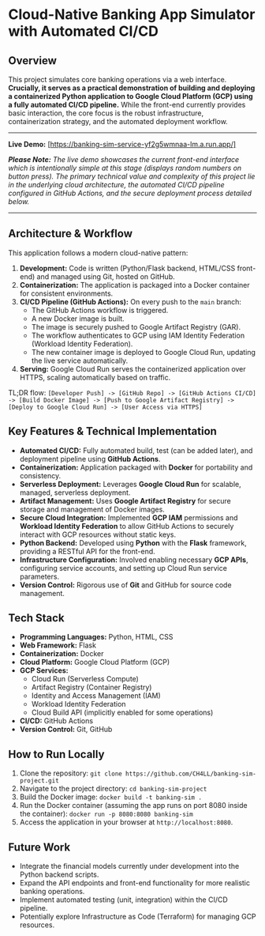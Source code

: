 # Cloud-Native Banking App Simulator with Automated CI/CD

## Overview

This project simulates core banking operations via a web interface. **Crucially, it serves as a practical demonstration of building and deploying a containerized Python application to Google Cloud Platform (GCP) using a fully automated CI/CD pipeline.** While the front-end currently provides basic interaction, the core focus is the robust infrastructure, containerization strategy, and the automated deployment workflow.

---

**Live Demo:** [https://banking-sim-service-yf2g5wmnaa-lm.a.run.app/]

***Please Note:*** *The live demo showcases the current front-end interface which is intentionally simple at this stage (displays random numbers on button press). The primary technical value and complexity of this project lie in the underlying cloud architecture, the automated CI/CD pipeline configured in GitHub Actions, and the secure deployment process detailed below.*

---

## Architecture & Workflow

This application follows a modern cloud-native pattern:

1.  **Development:** Code is written (Python/Flask backend, HTML/CSS front-end) and managed using Git, hosted on GitHub.
2.  **Containerization:** The application is packaged into a Docker container for consistent environments.
3.  **CI/CD Pipeline (GitHub Actions):** On every push to the `main` branch:
    *   The GitHub Actions workflow is triggered.
    *   A new Docker image is built.
    *   The image is securely pushed to Google Artifact Registry (GAR).
    *   The workflow authenticates to GCP using IAM Identity Federation (Workload Identity Federation).
    *   The new container image is deployed to Google Cloud Run, updating the live service automatically.
4.  **Serving:** Google Cloud Run serves the containerized application over HTTPS, scaling automatically based on traffic.

TL;DR flow:
`[Developer Push] -> [GitHub Repo] -> [GitHub Actions CI/CD] -> [Build Docker Image] -> [Push to Google Artifact Registry] -> [Deploy to Google Cloud Run] -> [User Access via HTTPS]`

## Key Features & Technical Implementation

*   **Automated CI/CD:** Fully automated build, test (can be added later), and deployment pipeline using **GitHub Actions**.
*   **Containerization:** Application packaged with **Docker** for portability and consistency.
*   **Serverless Deployment:** Leverages **Google Cloud Run** for scalable, managed, serverless deployment.
*   **Artifact Management:** Uses **Google Artifact Registry** for secure storage and management of Docker images.
*   **Secure Cloud Integration:** Implemented **GCP IAM** permissions and **Workload Identity Federation** to allow GitHub Actions to securely interact with GCP resources without static keys.
*   **Python Backend:** Developed using **Python** with the **Flask** framework, providing a RESTful API for the front-end.
*   **Infrastructure Configuration:** Involved enabling necessary **GCP APIs**, configuring service accounts, and setting up Cloud Run service parameters.
*   **Version Control:** Rigorous use of **Git** and GitHub for source code management.

## Tech Stack

*   **Programming Languages:** Python, HTML, CSS
*   **Web Framework:** Flask
*   **Containerization:** Docker
*   **Cloud Platform:** Google Cloud Platform (GCP)
*   **GCP Services:**
    *   Cloud Run (Serverless Compute)
    *   Artifact Registry (Container Registry)
    *   Identity and Access Management (IAM)
    *   Workload Identity Federation
    *   Cloud Build API (implicitly enabled for some operations)
*   **CI/CD:** GitHub Actions
*   **Version Control:** Git, GitHub

## How to Run Locally

1.  Clone the repository: `git clone https://github.com/CH4LL/banking-sim-project.git`
2.  Navigate to the project directory: `cd banking-sim-project`
3.  Build the Docker image: `docker build -t banking-sim .`
4.  Run the Docker container (assuming the app runs on port 8080 inside the container): `docker run -p 8080:8080 banking-sim`
5.  Access the application in your browser at `http://localhost:8080`.

## Future Work

*   Integrate the financial models currently under development into the Python backend scripts.
*   Expand the API endpoints and front-end functionality for more realistic banking operations.
*   Implement automated testing (unit, integration) within the CI/CD pipeline.
*   Potentially explore Infrastructure as Code (Terraform) for managing GCP resources.